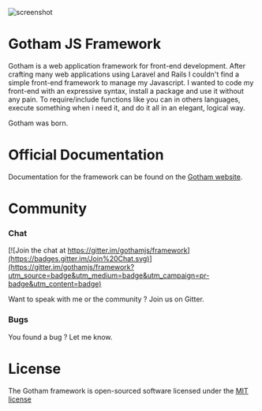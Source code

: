 ![screenshot](http://gothamjs.io/screen-intro.png)

# Gotham JS Framework

Gotham is a web application framework for front-end development. After crafting many web applications using Laravel and Rails I couldn't find a simple front-end framework to manage my Javascript. I wanted to code my front-end with an expressive syntax, install a package and use it without any pain. To require/include functions like you can in others languages, execute something when i need it, and do it all in an elegant, logical way.

Gotham was born.

# Official Documentation

Documentation for the framework can be found on the [Gotham website](http://gothamjs.io/documentation).

# Community

### Chat
[![Join the chat at https://gitter.im/gothamjs/framework](https://badges.gitter.im/Join%20Chat.svg)](https://gitter.im/gothamjs/framework?utm_source=badge&utm_medium=badge&utm_campaign=pr-badge&utm_content=badge)

Want to speak with me or the community ? Join us on Gitter.

### Bugs
You found a bug ? Let me know.

# License

The Gotham framework is open-sourced software licensed under the [MIT license](http://opensource.org/licenses/MIT)
